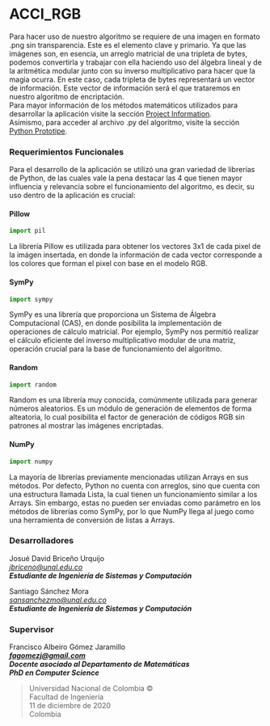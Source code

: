 # ACCI_RGB
Para hacer uso de nuestro algoritmo se requiere de una imagen en formato .png sin transparencia. Este es el elemento clave y primario. Ya que las imágenes son, en esencia, un arreglo matricial de una tripleta de bytes, podemos convertirla y trabajar con ella haciendo uso del álgebra lineal y de la aritmética modular junto con su inverso multiplicativo para hacer que la magia ocurra. En este caso, cada tripleta de bytes representará un vector de información. Este vector de información será el que trataremos en nuestro algoritmo de encriptación.\
Para mayor información de los métodos matemáticos utilizados para desarrollar la aplicación visite la sección [Project Information](https://github.com/sashhhita/ACCI_RGB/tree/main/Project%20Information).\
Asimismo, para acceder al archivo .py del algoritmo, visite la sección [Python Prototipe](https://github.com/sashhhita/ACCI_RGB/tree/main/Python%20Prototype).
### Requerimientos Funcionales
Para el desarrollo de la aplicación se utilizó una gran variedad de librerías de Python, de las cuales vale la pena destacar las 4 que tienen mayor influencia y relevancia sobre el funcionamiento del algoritmo, es decir, su uso dentro de la aplicación es crucial:
#### Pillow
```python
import pil
```
La librería Pillow es utilizada para obtener los vectores 3x1 de cada pixel de la imágen insertada, en donde la información de cada vector corresponde a los colores que forman el pixel con base en el modelo RGB.
#### SymPy
```python
import sympy
```
SymPy es una librería que proporciona un Sistema de Álgebra Computacional (CAS), en donde posibilita la implementación de operaciones de cálculo matricial. Por ejemplo, SymPy nos permitió realizar el cálculo eficiente del inverso multiplicativo modular de una matriz, operación crucial para la base de funcionamiento del algoritmo.
#### Random
```python
import random
```
Random es una librería muy conocida, comúnmente utilizada para generar números aleatorios. Es un módulo de generación de elementos de forma alteatoria, lo cual posibilita el factor de generación de códigos RGB sin patrones al mostrar las imágenes encriptadas.
#### NumPy
```python
import numpy
```
La mayoría de librerías previamente mencionadas utilizan Arrays en sus métodos. Por defecto, Python no cuenta con arreglos, sino que cuenta con una estructura llamada Lista, la cual tienen un funcionamiento similar a los Arrays. Sin embargo, estas no pueden ser enviadas como parámetro en los métodos de librerías como SymPy, por lo que NumPy llega al juego como una herramienta de conversión de listas a Arrays.
### Desarrolladores
Josué David Briceño Urquijo\
*jbriceno@unal.edu.co*\
***Estudiante de Ingeniería de Sistemas y Computación***

Santiago Sánchez Mora\
*sansanchezmo@unal.edu.co*\
***Estudiante de Ingeniería de Sistemas y Computación*** 

### Supervisor
Francisco Albeiro Gómez Jaramillo\
***fagomezj@gmail.com***\
***Docente asociado al Departamento de Matemáticas***\
***PhD en Computer Science***

> Universidad Nacional de Colombia ©\
Facultad de Ingeniería\
11 de diciembre de 2020\
Colombia

